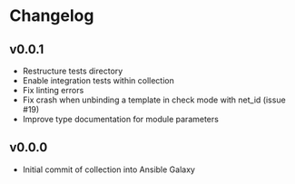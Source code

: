 # Changelog

## v0.0.1
* Restructure tests directory
* Enable integration tests within collection
* Fix linting errors
* Fix crash when unbinding a template in check mode with net_id (issue #19)
* Improve type documentation for module parameters

## v0.0.0
* Initial commit of collection into Ansible Galaxy